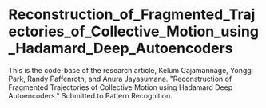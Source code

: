 # Reconstruction_of_Fragmented_Trajectories_of_Collective_Motion_using_Hadamard_Deep_Autoencoders
This is the code-base of the research article, Kelum Gajamannage, Yonggi Park, Randy Paffenroth, and Anura Jayasumana. "Reconstruction of Fragmented Trajectories of Collective Motion using Hadamard Deep Autoencoders." Submitted to Pattern Recognition.
